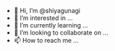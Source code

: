 - 👋 Hi, I’m @shiyagunagi
- 👀 I’m interested in ...
- 🌱 I’m currently learning ...
- 💞️ I’m looking to collaborate on ...
- 📫 How to reach me ...

<!---
shiyagunagi/shiyagunagi is a ✨ special ✨ repository because its `README.md` (this file) appears on your GitHub profile.
You can click the Preview link to take a look at your changes.
--->
